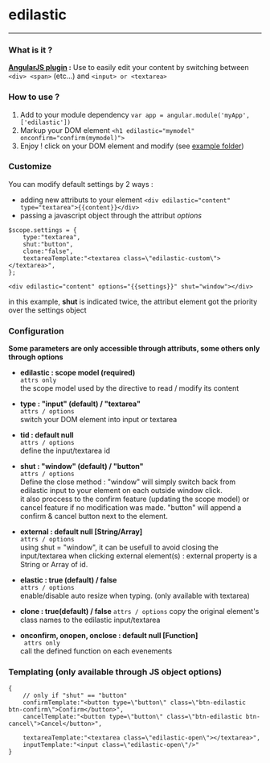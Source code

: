 # edilastic
---
### What is it ?
**[AngularJS plugin](http://angularjs.org/) :** Use to easily edit your content by switching between ```<div> <span>``` (etc...) and ```<input> or <textarea>```

### How to use ?
1. Add to your module dependency ```var app = angular.module('myApp', ['edilastic'])```
2. Markup your DOM element ```<h1 edilastic="mymodel" onconfirm="confirm(mymodel)">```
3. Enjoy ! click on your DOM element and modify (see [example folder](https://github.com/kamiky/edilastic/tree/master/example))

### Customize
You can modify default settings by 2 ways : 
- adding new attributs to your element ```<div edilastic="content" type="textarea">{{content}}</div>```
- passing a javascript object through the attribut _options_
```
$scope.settings = {
	type:"textarea",
	shut:"button",
	clone:"false",
	textareaTemplate:"<textarea class=\"edilastic-custom\"></textarea>",
};

<div edilastic="content" options="{{settings}}" shut="window"></div>
```
in this example, **shut** is indicated twice, the attribut element got the priority over the settings object

### Configuration
**Some parameters are only accessible through attributs, some others only through options**
- **edilastic : scope model (required)**  
```attrs only```  
the scope model used by the directive to read / modify its content

- **type : "input" (default) / "textarea"**  
```attrs / options```  
switch your DOM element into input or textarea

- **tid : default null**  
```attrs / options```  
define the input/textarea id  

- **shut : "window" (default) / "button"**  
```attrs / options```  
Define the close method : "window" will simply switch back from edilastic input to your element on each outside window click.  
it also proccess to the confirm feature (updating the scope model) or cancel feature if no modification was made.
"button" will append a confirm & cancel button next to the element.  

- **external : default null [String/Array]**  
```attrs / options```  
using shut = "window", it can be usefull to avoid closing the input/textarea when clicking external element(s) :
external property is a String or Array of id.  

- **elastic : true (default) / false**  
```attrs / options```  
enable/disable auto resize when typing. (only available with textarea)  

- **clone : true(default) / false**
```attrs / options```
copy the original element's class names to the edilastic input/textarea

- **onconfirm, onopen, onclose : default null [Function]**  
``` attrs only```  
call the defined function on each evenements  

### Templating (only available through JS object options)
```
{
    // only if "shut" == "button"
    confirmTemplate:"<button type=\"button\" class=\"btn-edilastic btn-confirm\">Confirm</button>",
    cancelTemplate:"<button type=\"button\" class=\"btn-edilastic btn-cancel\">Cancel</button>",

    textareaTemplate:"<textarea class=\"edilastic-open\"></textarea>",
    inputTemplate:"<input class=\"edilastic-open\"/>"
}
```

